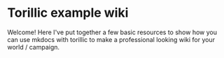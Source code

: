 # Torillic example wiki

Welcome! Here I've put together a few basic resources to show how you can use mkdocs with torillic to make a professional looking wiki for your world / campaign.